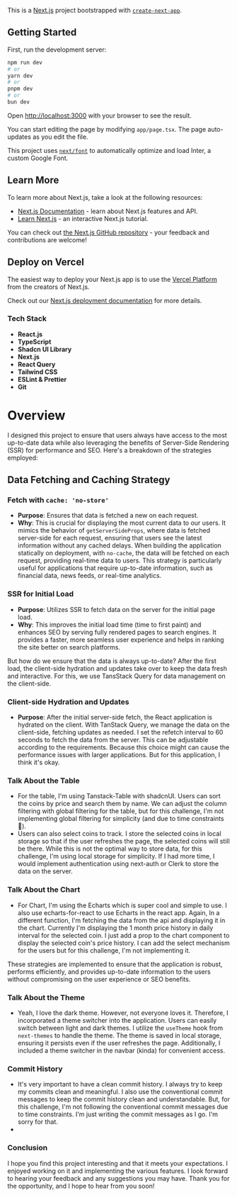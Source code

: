 This is a [Next.js](https://nextjs.org/) project bootstrapped with [`create-next-app`](https://github.com/vercel/next.js/tree/canary/packages/create-next-app).

## Getting Started

First, run the development server:

```bash
npm run dev
# or
yarn dev
# or
pnpm dev
# or
bun dev
```

Open [http://localhost:3000](http://localhost:3000) with your browser to see the result.

You can start editing the page by modifying `app/page.tsx`. The page auto-updates as you edit the file.

This project uses [`next/font`](https://nextjs.org/docs/basic-features/font-optimization) to automatically optimize and load Inter, a custom Google Font.

## Learn More

To learn more about Next.js, take a look at the following resources:

- [Next.js Documentation](https://nextjs.org/docs) - learn about Next.js features and API.
- [Learn Next.js](https://nextjs.org/learn) - an interactive Next.js tutorial.

You can check out [the Next.js GitHub repository](https://github.com/vercel/next.js/) - your feedback and contributions are welcome!

## Deploy on **Vercel**

The easiest way to deploy your Next.js app is to use the [Vercel Platform](https://vercel.com/new?utm_medium=default-template&filter=next.js&utm_source=create-next-app&utm_campaign=create-next-app-readme) from the creators of Next.js.

Check out our [Next.js deployment documentation](https://nextjs.org/docs/deployment) for more details.

### Tech Stack

- **React.js**
- **TypeScript**
- **Shadcn UI Library**
- **Next.js**
- **React Query**
- **Tailwind CSS**
- **ESLint & Prettier**
- **Git**

# Overview

I designed this project to ensure that users always have access to the most up-to-date data while also leveraging the benefits of Server-Side Rendering (SSR) for performance and SEO. Here's a breakdown of the strategies employed:

## Data Fetching and Caching Strategy

### Fetch with `cache: 'no-store'`

- **Purpose**: Ensures that data is fetched a new on each request.
- **Why**: This is crucial for displaying the most current data to our users. It mimics the behavior of `getServerSideProps`, where data is fetched server-side for each request, ensuring that users see the latest information without any cached delays. When building the application statically on deployment, with `no-cache`, the data will be fetched on each request, providing real-time data to users. This strategy is particularly useful for applications that require up-to-date information, such as financial data, news feeds, or real-time analytics.

### SSR for Initial Load

- **Purpose**: Utilizes SSR to fetch data on the server for the initial page load.
- **Why**: This improves the initial load time (time to first paint) and enhances SEO by serving fully rendered pages to search engines. It provides a faster, more seamless user experience and helps in ranking the site better on search platforms.

But how do we ensure that the data is always up-to-date? After the first load, the client-side hydration and updates take over to keep the data fresh and interactive. For this, we use TansStack Query for data management on the client-side.

### Client-side Hydration and Updates

- **Purpose**: After the initial server-side fetch, the React application is hydrated on the client. With TanStack Query, we manage the data on the client-side, fetching updates as needed. I set the refetch interval to 60 seconds to fetch the data from the server. This can be adjustable according to the requirements. Because this choice might can cause the performance issues with larger applications. But for this application, I think it's okay.

### Talk About the Table

- For the table, I'm using Tanstack-Table with shadcnUI. Users can sort the coins by price and search them by name. We can adjust the column filtering with global filtering for the table, but for this challenge, I'm not implementing global filtering for simplicity (and due to time constraints 🙂).
- Users can also select coins to track. I store the selected coins in local storage so that if the user refreshes the page, the selected coins will still be there. While this is not the optimal way to store data, for this challenge, I'm using local storage for simplicity. If I had more time, I would implement authentication using next-auth or Clerk to store the data on the server.

### Talk About the Chart

- For Chart, I'm using the Echarts which is super cool and simple to use. I also use echarts-for-react to use Echarts in the react app. Again, In a different function, I'm fetching the data from the api and displaying it in the chart. Currently I'm displaying the 1 month price history in daily interval for the selected coin. I just add a prop to the chart component to display the selected coin's price history. I can add the select mechanism for the users but for this challenge, I'm not implementing it.

These strategies are implemented to ensure that the application is robust, performs efficiently, and provides up-to-date information to the users without compromising on the user experience or SEO benefits.

### Talk About the Theme

- Yeah, I love the dark theme. However, not everyone loves it. Therefore, I incorporated a theme switcher into the application. Users can easily switch between light and dark themes. I utilize the `useTheme` hook from `next-themes` to handle the theme. The theme is saved in local storage, ensuring it persists even if the user refreshes the page. Additionally, I included a theme switcher in the navbar (kinda) for convenient access.

### Commit History

- It's very important to have a clean commit history. I always try to keep my commits clean and meaningful. I also use the conventional commit messages to keep the commit history clean and understandable. But, for this challenge, I'm not following the conventional commit messages due to time constraints. I'm just writing the commit messages as I go. I'm sorry for that.
-

### Conclusion

I hope you find this project interesting and that it meets your expectations. I enjoyed working on it and implementing the various features. I look forward to hearing your feedback and any suggestions you may have. Thank you for the opportunity, and I hope to hear from you soon!
